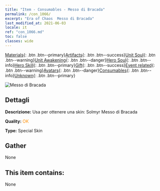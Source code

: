 ```yaml
---
title: "Item - Consumables - Messo di Bracada"
permalink: /con_1066/
excerpt: "Era of Chaos  Messo di Bracada"
last_modified_at: 2021-06-03
locale: it
ref: "con_1066.md"
toc: false
classes: wide
---
```

 [Materials](/ItemsIT/){: .btn .btn--primary}[Artifacts](/ItemsIT/Artifacts/){: .btn .btn--success}[Unit Soul](/ItemsIT/UnitSoul/){: .btn .btn--warning}[Unit Awakening](/ItemsIT/UnitAwakening/){: .btn .btn--danger}[Hero Soul](/ItemsIT/HeroSoul/){: .btn .btn--info}[Hero Skill](/ItemsIT/HeroSkill/){: .btn .btn--primary}[Gift](/ItemsIT/Gift/){: .btn .btn--success}[Event related](/ItemsIT/Events/){: .btn .btn--warning}[Avatars](/ItemsIT/Avatars/){: .btn .btn--danger}[Consumables](/ItemsIT/Consumables/){: .btn .btn--info}[Unknown](/ItemsIT/Unknown/){: .btn .btn--primary}

 ![Messo di Bracada](/images/h/h_Solmyr4.jpg)

## Dettagli
 **Descrizione:** Usa per ottenere una skin: Solmyr Messo di Bracada

 **Quality:** <span style="color: #FF8C00">OK</span>

 **Type:** Special Skin

## Gather

  None

## This item contains:

  None

